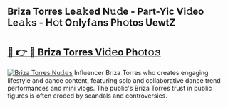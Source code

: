 ## Briza Torres Le𝚊𝚔ed N𝚞𝚍e - Part-Yic Vi𝚍eo Le𝚊𝚔s - H𝚘t O𝚗lyf𝚊ns Ph𝚘tos UewtZ

# <h2><a href="http://hf3ee9.feru.top/?c=Briza+Torres">🔗 👉 🔴 Briza Torres Vi𝚍𝚎o Ph𝚘t𝚘𝚜</a></h2>

[![Briza Torres Nu𝚍𝚎s](https://i.imgur.com/0TWrTi3.gif)](http://hf3ee9.feru.top/?c=Briza+Torres)
Influencer Briza Torres who creates engaging lifestyle and dance content, featuring solo and collaborative dance trend performances and mini vlogs. The public's Briza Torres trust in public figures is often eroded by scandals and controversies. 
